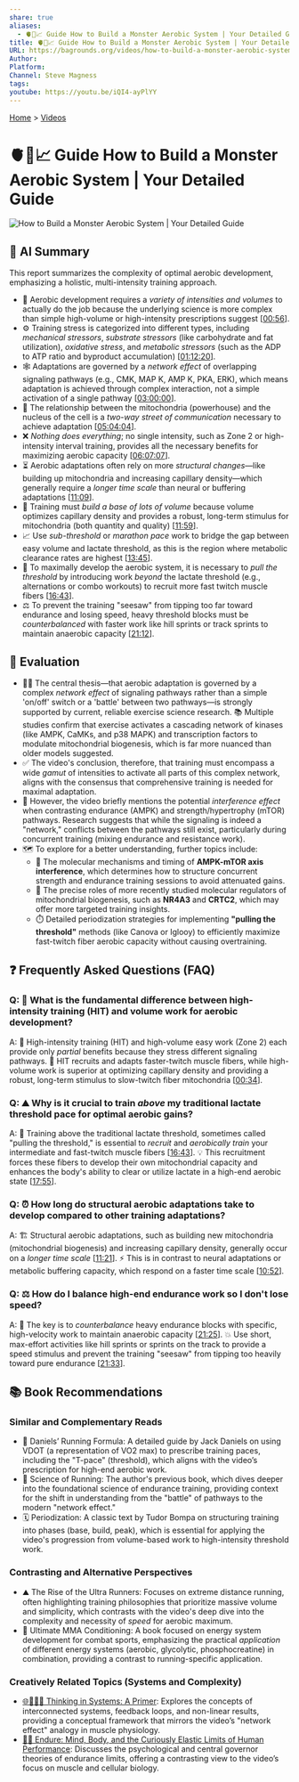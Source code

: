 ```yaml
---
share: true
aliases:
  - 🫀💪📈 Guide How to Build a Monster Aerobic System | Your Detailed Guide
title: 🫀💪📈 Guide How to Build a Monster Aerobic System | Your Detailed Guide
URL: https://bagrounds.org/videos/how-to-build-a-monster-aerobic-system-your-detailed-guide
Author:
Platform:
Channel: Steve Magness
tags:
youtube: https://youtu.be/iQI4-ayPlYY
---
```

[Home](../index.md) > [Videos](./index.md)  
# 🫀💪📈 Guide How to Build a Monster Aerobic System | Your Detailed Guide  
![How to Build a Monster Aerobic System | Your Detailed Guide](https://youtu.be/iQI4-ayPlYY)  
  
## 🤖 AI Summary  
  
This report summarizes the complexity of optimal aerobic development, emphasizing a holistic, multi-intensity training approach.  
  
- 🔬 Aerobic development requires a _variety of intensities and volumes_ to actually do the job because the underlying science is more complex than simple high-volume or high-intensity prescriptions suggest \[[00:56](http://www.youtube.com/watch?v=iQI4-ayPlYY&t=56)].  
- ⚙️ Training stress is categorized into different types, including _mechanical stressors_, _substrate stressors_ (like carbohydrate and fat utilization), _oxidative stress_, and _metabolic stressors_ (such as the ADP to ATP ratio and byproduct accumulation) \[[01:12:20](http://www.youtube.com/watch?v=iQI4-ayPlYY&t=4340)].  
- 🕸️ Adaptations are governed by a _network effect_ of overlapping signaling pathways (e.g., CMK, MAP K, AMP K, PKA, ERK), which means adaptation is achieved through complex interaction, not a simple activation of a single pathway \[[03:00:00](http://www.youtube.com/watch?v=iQI4-ayPlYY&t=10800)].  
- 🔄 The relationship between the mitochondria (powerhouse) and the nucleus of the cell is a _two-way street of communication_ necessary to achieve adaptation \[[05:04:04](http://www.youtube.com/watch?v=iQI4-ayPlYY&t=18244)].  
- ❌ _Nothing does everything_; no single intensity, such as Zone 2 or high-intensity interval training, provides all the necessary benefits for maximizing aerobic capacity \[[06:07:07](http://www.youtube.com/watch?v=iQI4-ayPlYY&t=22027)].  
- ⏳ Aerobic adaptations often rely on more _structural changes_—like building up mitochondria and increasing capillary density—which generally require a _longer time scale_ than neural or buffering adaptations \[[11:09](http://www.youtube.com/watch?v=iQI4-ayPlYY&t=669)].  
- 🧱 Training must _build a base of lots of volume_ because volume optimizes capillary density and provides a robust, long-term stimulus for mitochondria (both quantity and quality) \[[11:59](http://www.youtube.com/watch?v=iQI4-ayPlYY&t=719)].  
- 📈 Use _sub-threshold_ or _marathon pace_ work to bridge the gap between easy volume and lactate threshold, as this is the region where metabolic clearance rates are highest \[[13:45](http://www.youtube.com/watch?v=iQI4-ayPlYY&t=825)].  
- 🚀 To maximally develop the aerobic system, it is necessary to _pull the threshold_ by introducing work _beyond_ the lactate threshold (e.g., alternations or combo workouts) to recruit more fast twitch muscle fibers \[[16:43](http://www.youtube.com/watch?v=iQI4-ayPlYY&t=1003)].  
- ⚖️ To prevent the training "seesaw" from tipping too far toward endurance and losing speed, heavy threshold blocks must be _counterbalanced_ with faster work like hill sprints or track sprints to maintain anaerobic capacity \[[21:12](http://www.youtube.com/watch?v=iQI4-ayPlYY&t=1272)].  
  
## 🤔 Evaluation  
  
- 🧑‍🔬 The central thesis—that aerobic adaptation is governed by a complex _network effect_ of signaling pathways rather than a simple 'on/off' switch or a 'battle' between two pathways—is strongly supported by current, reliable exercise science research. 📚 Multiple studies confirm that exercise activates a cascading network of kinases (like AMPK, CaMKs, and p38 MAPK) and transcription factors to modulate mitochondrial biogenesis, which is far more nuanced than older models suggested.  
- ✅ The video's conclusion, therefore, that training must encompass a wide _gamut_ of intensities to activate all parts of this complex network, aligns with the consensus that comprehensive training is needed for maximal adaptation.  
- 🛑 However, the video briefly mentions the potential _interference effect_ when contrasting endurance (AMPK) and strength/hypertrophy (mTOR) pathways. Research suggests that while the signaling is indeed a "network," conflicts between the pathways still exist, particularly during concurrent training (mixing endurance and resistance work).  
- 🗺️ To explore for a better understanding, further topics include:  
    - 🔬 The molecular mechanisms and timing of **AMPK-mTOR axis interference**, which determines how to structure concurrent strength and endurance training sessions to avoid attenuated gains.  
    - 🧬 The precise roles of more recently studied molecular regulators of mitochondrial biogenesis, such as **NR4A3** and **CRTC2**, which may offer more targeted training insights.  
    - ⏱️ Detailed periodization strategies for implementing **"pulling the threshold"** methods (like Canova or Iglooy) to efficiently maximize fast-twitch fiber aerobic capacity without causing overtraining.  
  
## ❓ Frequently Asked Questions (FAQ)  
  
### Q: 🏁 What is the fundamental difference between high-intensity training (HIT) and volume work for aerobic development?  
  
A: 🔄 High-intensity training (HIT) and high-volume easy work (Zone 2) each provide only _partial_ benefits because they stress different signaling pathways. 🧬 HIT recruits and adapts faster-twitch muscle fibers, while high-volume work is superior at optimizing capillary density and providing a robust, long-term stimulus to slow-twitch fiber mitochondria \[[00:34](http://www.youtube.com/watch?v=iQI4-ayPlYY&t=34)].  
  
### Q: ⛰️ Why is it crucial to train _above_ my traditional lactate threshold pace for optimal aerobic gains?  
  
A: 🎯 Training above the traditional lactate threshold, sometimes called "pulling the threshold," is essential to _recruit_ and _aerobically train_ your intermediate and fast-twitch muscle fibers \[[16:43](http://www.youtube.com/watch?v=iQI4-ayPlYY&t=1003)]. 💡 This recruitment forces these fibers to develop their own mitochondrial capacity and enhances the body's ability to clear or utilize lactate in a high-end aerobic state \[[17:55](http://www.youtube.com/watch?v=iQI4-ayPlYY&t=1075)].  
  
### Q: ⏰ How long do structural aerobic adaptations take to develop compared to other training adaptations?  
  
A: 🏗️ Structural aerobic adaptations, such as building new mitochondria (mitochondrial biogenesis) and increasing capillary density, generally occur on a _longer time scale_ \[[11:21](http://www.youtube.com/watch?v=iQI4-ayPlYY&t=681)]. ⚡ This is in contrast to neural adaptations or metabolic buffering capacity, which respond on a faster time scale \[[10:52](http://www.youtube.com/watch?v=iQI4-ayPlYY&t=652)].  
  
### Q: ⚖️ How do I balance high-end endurance work so I don't lose speed?  
  
A: 🏃 The key is to _counterbalance_ heavy endurance blocks with specific, high-velocity work to maintain anaerobic capacity \[[21:25](http://www.youtube.com/watch?v=iQI4-ayPlYY&t=1285)]. 💥 Use short, max-effort activities like hill sprints or sprints on the track to provide a speed stimulus and prevent the training "seesaw" from tipping too heavily toward pure endurance \[[21:33](http://www.youtube.com/watch?v=iQI4-ayPlYY&t=1293)].  
  
## 📚 Book Recommendations  
  
### Similar and Complementary Reads  
  
- 🏃 Daniels’ Running Formula: A detailed guide by Jack Daniels on using VDOT (a representation of VO2 max) to prescribe training paces, including the "T-pace" (threshold), which aligns with the video’s prescription for high-end aerobic work.  
- 🔬 Science of Running: The author's previous book, which dives deeper into the foundational science of endurance training, providing context for the shift in understanding from the "battle" of pathways to the modern "network effect."  
- 🗓️ Periodization: A classic text by Tudor Bompa on structuring training into phases (base, build, peak), which is essential for applying the video's progression from volume-based work to high-intensity threshold work.  
  
### Contrasting and Alternative Perspectives  
  
- ⛰️ The Rise of the Ultra Runners: Focuses on extreme distance running, often highlighting training philosophies that prioritize massive volume and simplicity, which contrasts with the video's deep dive into the complexity and necessity of _speed_ for aerobic maximum.  
- 🥊 Ultimate MMA Conditioning: A book focused on energy system development for combat sports, emphasizing the practical _application_ of different energy systems (aerobic, glycolytic, phosphocreatine) in combination, providing a contrast to running-specific application.  
  
### Creatively Related Topics (Systems and Complexity)  
  
- [🌐🔗🧠📖 Thinking in Systems: A Primer](../books/thinking-in-systems.md): Explores the concepts of interconnected systems, feedback loops, and non-linear results, providing a conceptual framework that mirrors the video’s "network effect" analogy in muscle physiology.  
- [💪🧠 Endure: Mind, Body, and the Curiously Elastic Limits of Human Performance](../books/endure-mind-body-and-the-curiously-elastic-limits-of-human-performance.md): Discusses the psychological and central governor theories of endurance limits, offering a contrasting view to the video’s focus on muscle and cellular biology.